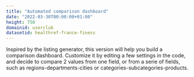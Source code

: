 ```yaml
---
title: "Automated comparison dashboard"
date: "2022-03-30T00:00:00+01:00"
height: 750
domainid: userclub
datasetid: healthref-france-finess
---
```


Inspired by the listing generator, this version will help you build a comparison dashboard.
Customize it by editing a few settings in the code, and decide to compare 2 values from one field, or from a serie of fields, such as regions-departments-cities or categories-subcategories-products.


